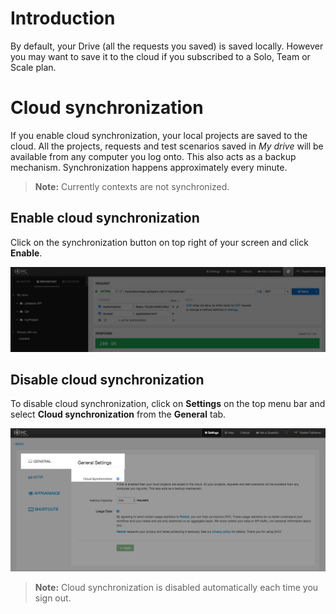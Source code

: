 # Introduction

By default, your Drive (all the requests you saved) is saved locally. However you may want to save it to the cloud if you subscribed to a Solo, Team or Scale plan.

# Cloud synchronization

If you enable cloud synchronization, your local projects are saved to the cloud. All the projects, requests and test scenarios saved in *My drive* will be available from any computer you log onto. This also acts as a backup mechanism. Synchronization happens approximately every minute.

>**Note:** Currently contexts are not synchronized.

## Enable cloud synchronization

Click on the synchronization button on top right of your screen and click **Enable**.

![Synchronization button](images/synchronization-button.jpg "Synchronization button")

## Disable cloud synchronization

To disable cloud synchronization, click on **Settings** on the top menu bar and select **Cloud synchronization** from the **General** tab.

![Cloud sync](images/cloud-sync-checkbox.jpg "Cloud sync")

>**Note:** Cloud synchronization is disabled automatically each time you sign out.
